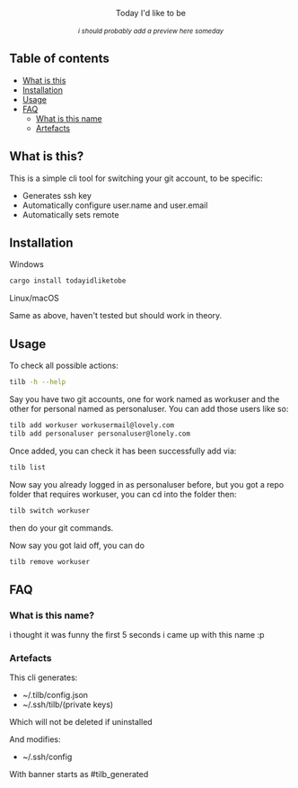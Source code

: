 <div align="center">

Today I'd like to be<br><br>
<i><sup>i should probably add a preview here someday</sup></i>

</div>

## Table of contents

- [What is this](#what-is-this)
- [Installation](#installation)
- [Usage](#usage)
- [FAQ](#faq)
  - [What is this name](#what-is-this-name)
  - [Artefacts](#artefacts)

## What is this?

This is a simple cli tool for switching your git account, to be specific:

- Generates ssh key
- Automatically configure user.name and user.email
- Automatically sets remote

## Installation

Windows

```bash
cargo install todayidliketobe
```

Linux/macOS

Same as above, haven't tested but should work in theory.

## Usage

To check all possible actions:

```bash
tilb -h --help
```

Say you have two git accounts, one for work named as workuser and the other for personal named as personaluser.
You can add those users like so:

```bash
tilb add workuser workusermail@lovely.com
tilb add personaluser personaluser@lonely.com
```

Once added, you can check it has been successfully add via:

```bash
tilb list
```

Now say you already logged in as personaluser before, but you got a repo folder that requires workuser, you can cd into the folder then:

```bash
tilb switch workuser
```

then do your git commands.

Now say you got laid off, you can do

```bash
tilb remove workuser
```

## FAQ

### What is this name?

i thought it was funny the first 5 seconds i came up with this name :p

### Artefacts

This cli generates:

- ~/.tilb/config.json
- ~/.ssh/tilb/(private keys)

Which will not be deleted if uninstalled

And modifies:

- ~/.ssh/config

With banner starts as #tilb_generated
